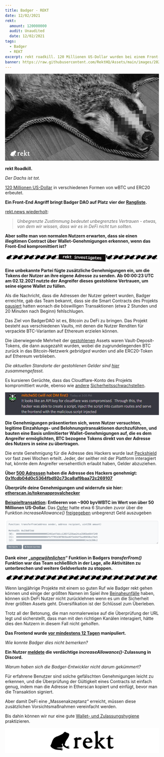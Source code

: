 ```yaml
---
title: Badger - REKT
date: 12/02/2021
rekt:
  amount: 120000000
  audit: Unaudited
  date: 12/02/2021
tags:
  - Badger
  - REKT
excerpt: rekt roadkill. 120 Millionen US-Dollar wurden bei einem Front-End-Angriff erbeutet, was Badger auf Platz vier der Rangliste bringt. rekt wiederholt; „Unbegrenzte Zustimmung bedeutet unbegrenztes Vertrauen.“
banner: https://raw.githubusercontent.com/RektHQ/Assets/main/images/2021/12/badger-header.png
---
```

![](https://raw.githubusercontent.com/RektHQ/Assets/main/images/2021/12/badger-header.png)

**rekt Roadkill.**

_Der Dachs ist tot._

[120 Millionen US-Dollar](https://twitter.com/peckshield/status/1466356911842856967) in verschiedenen Formen von wBTC und ERC20 erbeutet.

**Ein Front-End Angriff bringt Badger DAO auf Platz vier der [Rangliste](https://rekt.news/leaderboard/).**

[rekt.news wiederholt](https://rekt.news/furucombo-rekt/):

>_Unbegrenzte Zustimmung bedeutet unbegrenztes Vertrauen - etwas, von dem wir wissen, dass wir es in DeFi nicht tun sollten._

**Aber sollte man von normalen Nutzern erwarten, dass sie einen illegitimen Contract über Wallet-Genehmigungen erkennen, wenn das Front-End kompromittiert ist?**

![](https://raw.githubusercontent.com/RektHQ/Assets/main/images/2021/09/rekt-investigates-linebreak.png)

**Eine unbekannte Partei fügte zusätzliche Genehmigungen ein, um die Tokens der Nutzer an ihre eigene Adresse zu senden. Ab 00:00:23 UTC am 02.12.2021 nutzte der Angreifer dieses gestohlene Vertrauen, um seine eigene Wallet zu füllen.**

Als die Nachricht, dass die Adressen der Nutzer geleert wurden, Badger erreichte, gab das Team bekannt, dass sie die Smart Contracts des Projekts [pausiert](https://twitter.com/BadgerDAO/status/1466263899498377218) hatten wonach die böswilligen Transaktionen (etwa 2 Stunden und 20 Minuten nach Beginn) fehlschlugen.

Das Ziel von BadgerDAO ist es, Bitcoin zu DeFi zu bringen. Das Projekt besteht aus verschiedenen Vaults, mit denen die Nutzer Renditen für verpackte BTC-Varianten auf Ethereum erzielen können.

Die überwiegende Mehrheit der [gestohlenen](https://twitter.com/peckshield/status/1466286523729383427) Assets waren Vault-Deposit-Tokens, die dann ausgezahlt wurden, wobei die zugrundeliegenden BTC zurück in das Bitcoin-Netzwerk _gebridged_ wurden und alle ERC20-Token auf Ethereum verblieben.

_Die aktuellen Standorte der gestohlenen Gelder sind [hier](https://twitter.com/peckshield/status/1466356911842856967) zusammengefasst._

Es kursieren Gerüchte, dass das Cloudflare-Konto des Projekts kompromittiert wurde, ebenso wie [andere](https://twitter.com/SlowMist_Team/status/1466359656981225475) [Sicherheitsschwachstellen](https://twitter.com/SlowMist_Team/status/1466361705571618817).

![](https://raw.githubusercontent.com/RektHQ/Assets/main/images/2021/12/badger-discord.png)

**Die Genehmigungen präsentierten sich, wenn Nutzer versuchten, legitime Einzahlungs- und Belohnungstransaktionen durchzuführen, und bauten eine Basis unlimitierter Wallet-Genehmigungen auf, die es dem Angreifer ermöglichten, BTC bezogene Tokens direkt von der Adresse des Nutzers in seine zu übertragen.**

Die erste Genehmigung für die Adresse des Hackers wurde laut [Peckshield](https://twitter.com/peckshield/status/1466317257085227012) vor fast zwei Wochen erteilt. Jeder, der seither mit der Plattform interagiert hat, könnte dem Angreifer versehentlich erlaubt haben, Gelder abzuziehen.

**Über [500 Adressen](https://bloxy.info/txs/references_address/0x1fcdb04d0c5364fbd92c73ca8af9baa72c269107?argument=spender&signature_id=5) haben die Adresse des Hackers genehmigt: [0x1fcdb04d0c5364fbd92c73ca8af9baa72c269107](https://etherscan.io/address/0x1fcdb04d0c5364fbd92c73ca8af9baa72c269107)**

**Überprüfe deine Genehmigungen und widerrufe sie hier: [etherscan.io/tokenapprovalchecker](https://etherscan.io/tokenapprovalchecker)**

**[Beispieltransaktion](https://etherscan.io/tx/0x951babdddbfbbba81bbbb7991a959d9815e80cc5d9418d10e692f41541029869): Entleeren von ~900 byvWBTC im Wert von über 50 Millionen US-Dollar.** Das [Opfer](https://etherscan.io/address/0x53461e4fddcc1385f1256ae24ce3505be664f249) hatte etwa 6 Stunden zuvor über die Funktion _increaseAllowance()_ [freigegeben](https://etherscan.io/tx/0x5e4c7966b0eaddaf63f1c89fc1c4c84812905ea79c6bee9d2ada2d2e5afe1f34) unbegrenzt Geld auszugeben

![](https://raw.githubusercontent.com/RektHQ/Assets/main/images/2021/12/badger-inputdata.png)

**Dank einer „[_ungewöhnlichen_](https://mobile.twitter.com/flashfish0x/status/1466369783016869892)“ Funktion in Badgers _transferFrom()_ Funktion war das Team schließlich in der Lage, alle Aktivitäten zu unterbrechen und weitere Geldverluste zu stoppen.**

![](https://raw.githubusercontent.com/RektHQ/Assets/main/images/2021/03/rekt-linebreak.png)

Wenn langjährige Projekte mit einem so guten Ruf wie Badger rekt gehen können und einige der größten Namen im Spiel ihre [Beinaheunfälle](https://governance.aave.com/t/analysis-of-xsushis-incident/6335) haben, können sich DeFi Nutzer nicht zurücklehnen wenn es um die Sicherheit ihrer größten Assets geht. Diversifikation ist der Schlüssel zum Überleben.

Trotz all der Betonung, die man normalerweise auf die Überprüfung der URL legt und sicherstellt, dass man mit den richtigen Kanälen interagiert, hätte dies den Nutzern in diesem Fall nicht geholfen.

**Das Frontend wurde [vor mindestens 12 Tagen](https://twitter.com/peckshield/status/1466317257085227012) manipuliert.**

_Wie konnte Badger dies nicht bemerken?_

**Ein Nutzer [meldete](https://twitter.com/0xMoves/status/1466275399944445952) die verdächtige _increaseAllowance()_-Zulassung in Discord.**

_Warum haben sich die Badger-Entwickler nicht darum gekümmert?_

Für erfahrene Benutzer sind solche gefälschten Genehmigungen leicht zu erkennen, und die Überprüfung der Gültigkeit eines Contracts ist einfach genug, indem man die Adresse in Etherscan kopiert und einfügt, bevor man die Transaktion signiert.

Aber damit DeFi eine „Massenakzeptanz“ erreicht, müssen diese zusätzlichen Vorsichtsmaßnahmen vereinfacht werden.

Bis dahin können wir nur eine gute [Wallet- und Zulassungshygiene](https://twitter.com/CryptoCatVC/status/1466380960648380419) praktizieren.

![](https://raw.githubusercontent.com/RektHQ/Assets/main/images/2021/08/rekt-outline-conc.png)
